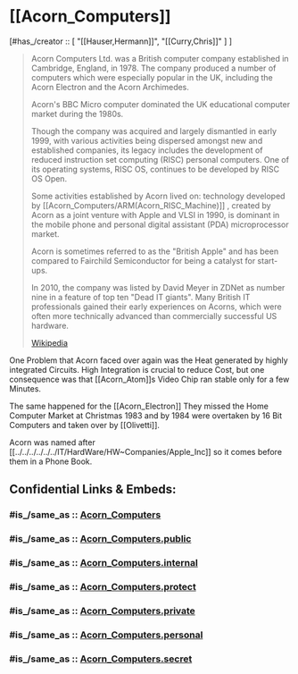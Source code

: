 
# [[Acorn_Computers]]

[#has_/creator :: [ "[[Hauser,Hermann]]", "[[Curry,Chris]]" ] ] 

> Acorn Computers Ltd. was a British computer company established in Cambridge, England, in 1978. 
> The company produced a number of computers which were especially popular in the UK, including the Acorn Electron and the Acorn Archimedes. 
> 
> Acorn's BBC Micro computer dominated the UK educational computer market during the 1980s. 
> 
> Though the company was acquired and largely dismantled in early 1999, 
> with various activities being dispersed amongst new and established companies, 
> its legacy includes the development of reduced instruction set computing (RISC) personal computers. 
> One of its operating systems, RISC OS, continues to be developed by RISC OS Open. 
> 
> Some activities established by Acorn lived on: technology developed by [[Acorn_Computers/ARM(Acorn_RISC_Machine)]]  , 
> created by Acorn as a joint venture with Apple and VLSI in 1990, 
> is dominant in the mobile phone and personal digital assistant (PDA) microprocessor market. 
> 
> Acorn is sometimes referred to as the "British Apple" 
> and has been compared to Fairchild Semiconductor for being a catalyst for start-ups. 
> 
> In 2010, the company was listed by David Meyer in ZDNet as number nine in a feature of top ten "Dead IT giants". 
> Many British IT professionals gained their early experiences on Acorns, 
> which were often more technically advanced than commercially successful US hardware.
>
> [Wikipedia](https://en.wikipedia.org/wiki/Acorn%20Computers)

One Problem that Acorn faced over again was the Heat generated by highly integrated Circuits. 
High Integration is crucial to reduce Cost, 
but one consequence was that [[Acorn_Atom]]s Video Chip ran stable only for a few Minutes. 

The same happened for the [[Acorn_Electron]] 
They missed the Home Computer Market at Christmas 1983 
and by 1984 were overtaken by 16 Bit Computers and taken over by [[Olivetti]].

Acorn was named after [[../../../../../../IT/HardWare/HW~Companies/Apple_Inc]] so it comes before them in a Phone Book. 


## Confidential Links & Embeds: 

### #is_/same_as :: [Acorn_Computers](/_Standards/Society/Economics/Business/Business-Entity/IT~Company/Acorn_Computers.md) 

### #is_/same_as :: [Acorn_Computers.public](/_public/Society/Economics/Business/Business-Entity/IT~Company/Acorn_Computers.public.md) 

### #is_/same_as :: [Acorn_Computers.internal](/_internal/Society/Economics/Business/Business-Entity/IT~Company/Acorn_Computers.internal.md) 

### #is_/same_as :: [Acorn_Computers.protect](/_protect/Society/Economics/Business/Business-Entity/IT~Company/Acorn_Computers.protect.md) 

### #is_/same_as :: [Acorn_Computers.private](/_private/Society/Economics/Business/Business-Entity/IT~Company/Acorn_Computers.private.md) 

### #is_/same_as :: [Acorn_Computers.personal](/_personal/Society/Economics/Business/Business-Entity/IT~Company/Acorn_Computers.personal.md) 

### #is_/same_as :: [Acorn_Computers.secret](/_secret/Society/Economics/Business/Business-Entity/IT~Company/Acorn_Computers.secret.md)


